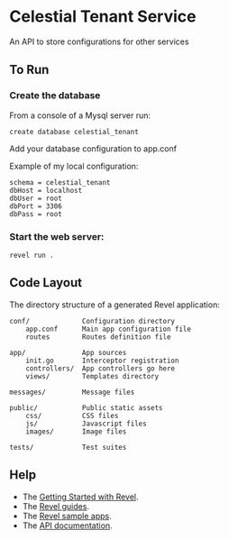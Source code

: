 # Celestial Tenant Service

An API to store configurations for other services

## To Run

### Create the database

From a console of a Mysql server run:

```
create database celestial_tenant
```

Add your database configuration to app.conf

Example of my local configuration:

```
schema = celestial_tenant
dbHost = localhost
dbUser = root
dbPort = 3306
dbPass = root
```

### Start the web server:

```
revel run .
```

## Code Layout

The directory structure of a generated Revel application:

    conf/             Configuration directory
        app.conf      Main app configuration file
        routes        Routes definition file

    app/              App sources
        init.go       Interceptor registration
        controllers/  App controllers go here
        views/        Templates directory

    messages/         Message files

    public/           Public static assets
        css/          CSS files
        js/           Javascript files
        images/       Image files

    tests/            Test suites

## Help

- The [Getting Started with Revel](http://revel.github.io/tutorial/gettingstarted.html).
- The [Revel guides](http://revel.github.io/manual/index.html).
- The [Revel sample apps](http://revel.github.io/examples/index.html).
- The [API documentation](https://godoc.org/github.com/revel/revel).
